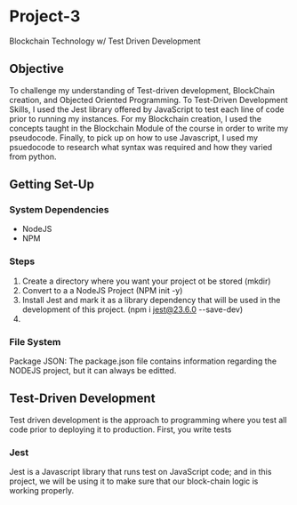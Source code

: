 # Project-3
Blockchain Technology w/ Test Driven Development 

## Objective 
To challenge my understanding of Test-driven development, BlockChain creation, and Objected Oriented Programming. To Test-Driven Development Skills, I used the Jest library offered by JavaScript to test each line of code prior to running my instances. For my Blockchain creation, I used the concepts taught in the Blockchain Module of the course in order to write my pseudocode. Finally, to pick up on how to use Javascript, I used my psuedocode to research what syntax was required and how they varied from python. 

## Getting Set-Up 

### System Dependencies 
* NodeJS 
* NPM 

### Steps
1. Create a directory where you want your project ot be stored (mkdir) 
2. Convert to a a NodeJS Project (NPM init -y) 
3. Install Jest and mark it as a library dependency that will be used in the development of this project. (npm i jest@23.6.0 --save-dev)
4. 

### File System 
Package JSON: The package.json file contains information regarding the NODEJS project, but it can always be editted. 

## Test-Driven Development 
Test driven development is the approach to programming where you test all code prior to deploying it to production. First, you write tests

### Jest 
Jest is a Javascript library that runs test on JavaScript code; and in this project, we will be using it to make sure that our block-chain logic is working properly. 


